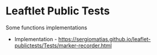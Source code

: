 # Leaftlet Public Tests

Some functions implementations

- Implementation  - https://sergiomatias.github.io/leaflet-publictests/Tests/marker-recorder.html